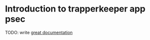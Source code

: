 # Introduction to trapperkeeper app psec

TODO: write [great documentation](http://jacobian.org/writing/great-documentation/what-to-write/)
